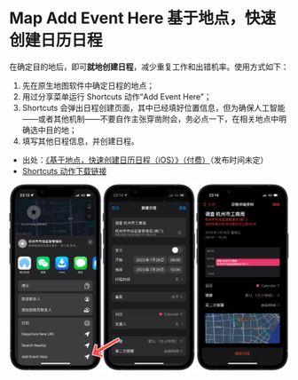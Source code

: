 # Map Add Event Here 基于地点，快速创建日历日程

在确定目的地后，即可**就地创建日程**，减少重复工作和出错机率。使用方式如下：

1. 先在原生地图软件中确定日程的地点；
2. 用过分享菜单运行 Shortcuts 动作“Add Event Here”；
3. Shortcuts 会弹出日程创建页面，其中已经填好位置信息，但为确保人工智能——或者其他机制——不要自作主张穿凿附会，务必点一下，在相关地点中明确选中目的地；
4. 填写其他日程信息，并创建日程。

- 出处：[《基于地点，快速创建日历日程（iOS）》（付费）](https://utgd.net)（发布时间未定）
- [Shortcuts 动作下载链接](https://www.icloud.com/shortcuts/46e3fad75f4740a79da3534b237b2968)

![img](img.png)